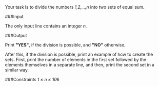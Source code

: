 Your task is to divide the numbers *1,2,…,n* into two sets of equal sum.

###Input

The only input line contains an integer *n*.

###Output

Print **"YES"**, if the division is possible, and **"NO"** otherwise.

After this, if the division is possible, print an example of how to create the sets. First, print the number of elements in the first set followed by the elements themselves in a separate line, and then, print the second set in a similar way.

###Constraints
*1 ≤ n ≤ 106*